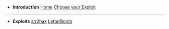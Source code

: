 - **Introduction**
[Home](/)
[Choose your Exploit](/chooseyourexploit)
---
- **Exploits**
[str2hax](/str2hax)
[LetterBomb](/letterbomb)